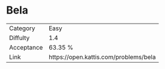 # Bela

<table>
    <tr>
        <td>Category</td>
        <td>Easy</td>
    </tr>
    <tr>
        <td>Diffulty</td>
        <td>1.4</td>
    </tr>
    <tr>
        <td>Acceptance</td>
        <td>63.35 %</td>
    </tr>
    <tr>
        <td>Link</td>
        <td>https://open.kattis.com/problems/bela</td>
    </tr>
</table>